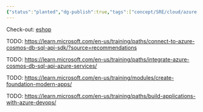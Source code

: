 ```yaml
---
{"status":"planted","dg-publish":true,"tags":["concept/SRE/cloud/azure /sdk"],"github-url":"https://github.com/Azure-Samples","definition":"Microsoft Azure code samples and examples in .NET, Java, Python, JavaScript, TypeScript, PHP and Ruby","creation_date":"2024-05-02 22:00","permalink":"/concepts/azure-samples/","dgPassFrontmatter":true}
---
```



Check-out: [eshop](https://github.com/Azure-Samples/eShopOnAzure)

TODO:  https://learn.microsoft.com/en-us/training/paths/connect-to-azure-cosmos-db-sql-api-sdk/?source=recommendations

TODO: https://learn.microsoft.com/en-us/training/paths/integrate-azure-cosmos-db-sql-api-azure-services/

TODO: https://learn.microsoft.com/en-us/training/modules/create-foundation-modern-apps/

TODO: https://learn.microsoft.com/en-us/training/paths/build-applications-with-azure-devops/
